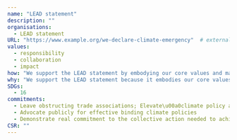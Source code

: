 ```yaml
---
name: "LEAD statement"
description: ""
organisations: 
  - LEAD statement
URL: "https://www.example.org/we-declare-climate-emergency"  # external or internal URL to pledge site or info
values: 
  - responsibility
  - collaboration
  - impact
how: "We support the LEAD statement by embodying our core values and making a commitment to our stakeholders and community. Although specific core values and commitments are not listed in the document, we ensure that our actions align with our principles to foster a positive environment. We strive to promote collaboration, accountability, and respect in all our endeavors, reinforcing our dedication to our mission and vision."
why: "We support the LEAD statement because it embodies our core values and commitment to fostering a culture of excellence, integrity, and collaboration. By adhering to these principles, we aim to create a positive impact within our organization and the community, ensuring that our actions align with our mission and vision."
SDGs: 
  - 16
commitments:
  - Leave obstructing trade associations; Elevate\u00a0climate policy as a company priority
  - Advocate publicly for effective binding climate policies
  - Demonstrate real commitment to the collective action needed to achieve the just and equitable transition from fossil fuels agreed on at COP28. 
CSR: ""
---
```

